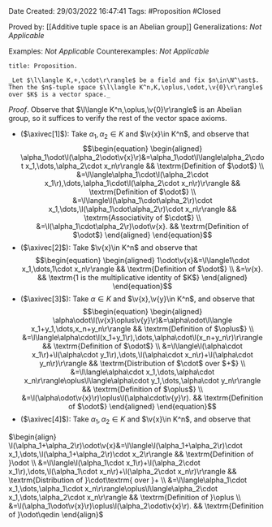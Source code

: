 <br />
<br />

Date Created: 29/03/2022 16:47:41
Tags: #Proposition #Closed

Proved by: [[Additive tuple space is an Abelian group]]
Generalizations: _Not Applicable_

Examples: _Not Applicable_
Counterexamples: _Not Applicable_

``` ad-Proposition
title: Proposition.

_Let $\l\langle K,+,\cdot\r\rangle$ be a field and fix $n\in\N^\ast$. Then the $n$-tuple space $\l\langle K^n,K,\oplus,\odot,\v{0}\r\rangle$ over $K$ is a vector space._

```

_Proof_. Observe that $\l\langle K^n,\oplus,\v{0}\r\rangle$ is an Abelian group, so it suffices to verify the rest of the vector space axioms.
* ($\axivec[1]$): Take $\alpha_1,\alpha_2\in K$ and $\v{x}\in K^n$, and observe that
$$\begin{equation}
    \begin{aligned}
        \alpha_1\odot\l(\alpha_2\odot\v{x}\r)&=\alpha_1\odot\l\langle\alpha_2\cdot x_1,\dots,\alpha_2\cdot x_n\r\rangle && \textrm{Definition of $\odot$} \\
        &=\l\langle\alpha_1\cdot\l(\alpha_2\cdot x_1\r),\dots,\alpha_1\cdot\l(\alpha_2\cdot x_n\r)\r\rangle && \textrm{Definition of $\odot$} \\
        &=\l\langle\l(\alpha_1\cdot\alpha_2\r)\cdot x_1,\dots,\l(\alpha_1\cdot\alpha_2\r)\cdot x_n\r\rangle && \textrm{Associativity of $\cdot$} \\
        &=\l(\alpha_1\cdot\alpha_2\r)\odot\v{x}. && \textrm{Definition of $\odot$}
    \end{aligned}
\end{equation}$$
* ($\axivec[2]$): Take $\v{x}\in K^n$ and observe that
$$\begin{equation}
    \begin{aligned}
        1\odot\v{x}&=\l\langle1\cdot x_1,\dots,1\cdot x_n\r\rangle && \textrm{Definition of $\odot$} \\
        &=\v{x}. && \textrm{1 is the multiplicative identity of $K$}
    \end{aligned}
\end{equation}$$
* ($\axivec[3]$): Take $\alpha\in K$ and $\v{x},\v{y}\in K^n$, and observe that
$$\begin{equation}
    \begin{aligned}
        \alpha\odot\l(\v{x}\oplus\v{y}\r)&=\alpha\odot\l\langle x_1+y_1,\dots,x_n+y_n\r\rangle && \textrm{Definition of $\oplus$} \\
        &=\l\langle\alpha\cdot\l(x_1+y_1\r),\dots,\alpha\cdot\l(x_n+y_n\r)\r\rangle && \textrm{Definition of $\odot$} \\
        &=\l\langle\l(\alpha\cdot x_1\r)+\l(\alpha\cdot y_1\r),\dots,\l(\alpha\cdot x_n\r)+\l(\alpha\cdot y_n\r)\r\rangle && \textrm{Distribution of $\cdot$ over $+$} \\
        &=\l\langle\alpha\cdot x_1,\dots,\alpha\cdot x_n\r\rangle\oplus\l\langle\alpha\cdot y_1,\dots,\alpha\cdot y_n\r\rangle && \textrm{Definition of $\oplus$} \\
        &=\l(\alpha\odot\v{x}\r)\oplus\l(\alpha\cdot\v{y}\r). && \textrm{Definition of $\odot$}
    \end{aligned}
\end{equation}$$
* ($\axivec[4]$): Take $\alpha_1,\alpha_2\in K$ and $\v{x}\in K^n$, and observe that

$\begin{align}
    \l(\alpha_1+\alpha_2\r)\odot\v{x}&=\l\langle\l(\alpha_1+\alpha_2\r)\cdot x_1,\dots,\l(\alpha_1+\alpha_2\r)\cdot x_2\r\rangle && \textrm{Definition of }\odot \\
    &=\l\langle\l(\alpha_1\cdot x_1\r)+\l(\alpha_2\cdot x_1\r),\dots,\l(\alpha_1\cdot x_n\r)+\l(\alpha_2\cdot x_n\r)\r\rangle && \textrm{Distribution of }\cdot\textrm{ over }+ \\
    &=\l\langle\alpha_1\cdot x_1,\dots,\alpha_1\cdot x_n\r\rangle\oplus\l\langle\alpha_2\cdot x_1,\dots,\alpha_2\cdot x_n\r\rangle && \textrm{Definition of }\oplus \\
    &=\l(\alpha_1\odot\v{x}\r)\oplus\l(\alpha_2\odot\v{x}\r). && \textrm{Definition of }\odot\qedin
\end{align}$
